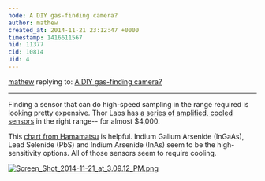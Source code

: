 ```yaml
---
node: A DIY gas-finding camera?
author: mathew
created_at: 2014-11-21 23:12:47 +0000
timestamp: 1416611567
nid: 11377
cid: 10814
uid: 4
---
```




[mathew](../profile/mathew) replying to: [A DIY gas-finding camera?](../notes/mathew/11-21-2014/a-diy-gas-finding-camera)

----
Finding a sensor that can do high-speed sampling in the range required is looking pretty expensive.  Thor Labs has [a series of amplified, cooled sensors](https://www.thorlabs.us/newgrouppage9.cfm?objectgroup_id=7182) in the right range-- for almost $4,000.

This [chart from Hamamatsu](http://www.hamamatsu.com/resources/pdf/ssd/infrared_techinfo_e.pdf) is helpful.  Indium Galium Arsenide (InGaAs), Lead Selenide (PbS) and Indium Arsenide (InAs) seem to be the high-sensitivity options.  All of those sensors seem to require cooling.

[![Screen_Shot_2014-11-21_at_3.09.12_PM.png](https://i.publiclab.org/system/images/photos/000/008/063/medium/Screen_Shot_2014-11-21_at_3.09.12_PM.png)](https://i.publiclab.org/system/images/photos/000/008/063/original/Screen_Shot_2014-11-21_at_3.09.12_PM.png)
